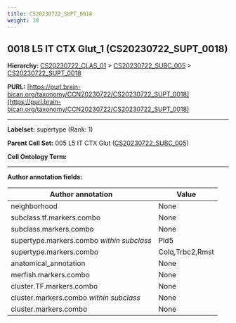 ```yaml
---
title: CS20230722_SUPT_0018
weight: 18
---
```

## 0018 L5 IT CTX Glut_1 (CS20230722_SUPT_0018)
<b>Hierarchy: </b>
[CS20230722_CLAS_01](../CS20230722_CLAS_01) >
[CS20230722_SUBC_005](../CS20230722_SUBC_005) >
[CS20230722_SUPT_0018](../CS20230722_SUPT_0018)

**PURL:** [https://purl.brain-bican.org/taxonomy/CCN20230722/CS20230722_SUPT_0018](https://purl.brain-bican.org/taxonomy/CCN20230722/CS20230722_SUPT_0018)

---


**Labelset:** supertype (Rank: 1)

**Parent Cell Set:** 005 L5 IT CTX Glut ([CS20230722_SUBC_005](../CS20230722_SUBC_005))



**Cell Ontology Term:** 

[MARKER GENES.]: #


---

[TRANSFERRED ANNOTATIONS.]: #


[AUTHOR ANNOTATION FIELDS.]: #


**Author annotation fields:**

| Author annotation | Value |
|-------------------|-------|
|neighborhood|None|
|subclass.tf.markers.combo|None|
|subclass.markers.combo|None|
|supertype.markers.combo _within subclass_|Pld5|
|supertype.markers.combo|Colq,Trbc2,Rmst|
|anatomical_annotation|None|
|merfish.markers.combo|None|
|cluster.TF.markers.combo|None|
|cluster.markers.combo _within subclass_|None|
|cluster.markers.combo|None|
